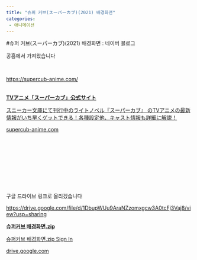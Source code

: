 ```yaml
---
title: "슈퍼 커브(スーパーカブ)(2021) 배경화면"
categories:
 - 애니메이션
---
```

#슈퍼 커브(スーパーカブ)(2021) 배경화면 : 네이버 블로그
<div class="wrap_rabbit pcol2 _param(1) _postViewArea222587789951" id="post-view222587789951">
<!-- Rabbit HTML --><div class="se-viewer se-theme-default" lang="ko-KR">
<!-- SE_DOC_HEADER_END -->
<div class="se-main-container">
<div class="se-component se-text se-l-default" id="SE-a406e51e-187a-46ae-b646-320318abc793">
<div class="se-component-content">
<div class="se-section se-section-text se-l-default">
<div class="se-module se-module-text">
<!-- SE-TEXT { --><p class="se-text-paragraph se-text-paragraph-align-" id="SE-5f8ad35a-062b-4158-ab45-e1e40a77f249" style=""><span class="se-fs- se-ff-" id="SE-d55d63ac-8473-4b8a-9c9b-3b26b4fc36da" style="">공홈에서 가져왔습니다</span></p><!-- } SE-TEXT --><!-- SE-TEXT { --><p class="se-text-paragraph se-text-paragraph-align-" id="SE-602adc17-5989-483e-a1c0-e529d703e5ac" style=""><span class="se-fs- se-ff-" id="SE-ccaf3b8a-4545-4020-9c05-49a29879ea10" style="">​</span></p><!-- } SE-TEXT --><!-- SE-TEXT { --><p class="se-text-paragraph se-text-paragraph-align-" id="SE-d6647516-0f48-4e9c-8154-13ae08d61851" style=""><span class="se-fs- se-ff-" id="SE-f745a268-4a77-44c1-a8de-d1e3b7bf631e" style=""><a class="se-link" href="https://supercub-anime.com/" target="_blank">https://supercub-anime.com/</a></span></p><!-- } SE-TEXT -->
</div>
</div>
</div>
</div> <div class="se-component se-oglink se-l-large_image" id="SE-7449ee75-eaa2-414b-b512-9ae8a78d7c62">
<div class="se-component-content">
<div class="se-section se-section-oglink se-l-large_image se-section-align-">
<div class="se-module se-module-oglink">
<a class="se-oglink-thumbnail" href="https://supercub-anime.com/" target="_blank">
<img alt="" class="se-oglink-thumbnail-resource" src="https://dthumb-phinf.pstatic.net/?src=%22https%3A%2F%2Fsupercub-anime.com%2Fcore_sys%2Fimages%2Fothers%2Fogp.jpg%22&amp;type=ff500_300">
</a>
<a class="se-oglink-info" href="https://supercub-anime.com/" target="_blank">
<div class="se-oglink-info-container">
<strong class="se-oglink-title">TVアニメ「スーパーカブ」公式サイト</strong>
<p class="se-oglink-summary">スニーカー文庫にて刊行中のライトノベル『スーパーカブ』 のTVアニメの最新情報がいち早くゲットできる！各種設定他、キャスト情報も詳細に解説！</p>
<p class="se-oglink-url">supercub-anime.com</p>
</div>
</a>
</div>
</div>
</div>
<script class="__se_module_data" data-module='{"type":"v2_oglink", "id" :"SE-7449ee75-eaa2-414b-b512-9ae8a78d7c62", "data" : {"link" : "https://supercub-anime.com/", "isVideo" : "false", "thumbnail" : "https://dthumb-phinf.pstatic.net/?src=%22https%3A%2F%2Fsupercub-anime.com%2Fcore_sys%2Fimages%2Fothers%2Fogp.jpg%22&amp;type=ff500_300"}}' type="text/data"></script>
</div> <div class="se-component se-image se-l-default" id="SE-ee9685e8-f397-4366-9773-08fa7d0f0bf2">
<div class="se-component-content se-component-content-fit">
<div class="se-section se-section-image se-l-default se-section-align-">
<div class="se-module se-module-image" style="">
<a class="se-module-image-link __se_image_link __se_link" data-linkdata='{"id" : "SE-ee9685e8-f397-4366-9773-08fa7d0f0bf2", "src" : "https://postfiles.pstatic.net/MjAyMTEyMDZfMjE2/MDAxNjM4NzQzNDY5NDQw.a0iBqOXX3Q0ezG_2byReZCDEFNRmo9PcEa-uB78Kgdsg.Iiu9pPMnpHRHavcNRQVSLcqiWtHOIAtILgQrQbMTDMkg.JPEG.dls32208/00000047.jpg", "originalWidth" : "1000", "originalHeight" : "559", "linkUse" : "false", "link" : ""}' data-linktype="img" href="#" onclick="return false;" style="">
<img alt="" class="se-image-resource" data-height="387" data-lazy-src="https://postfiles.pstatic.net/MjAyMTEyMDZfMjE2/MDAxNjM4NzQzNDY5NDQw.a0iBqOXX3Q0ezG_2byReZCDEFNRmo9PcEa-uB78Kgdsg.Iiu9pPMnpHRHavcNRQVSLcqiWtHOIAtILgQrQbMTDMkg.JPEG.dls32208/00000047.jpg?type=w966" data-width="693" src="https://raw.githubusercontent.com/rage147-OwO/rage147-OwO.github.io/master/_images/images/2021-12-6-슈퍼 커브(スーパーカブ)(2021) 배경화면/0.jpg">
</a>
</div>
</div>
</div>
</div>
<div class="se-component se-image se-l-default" id="SE-9385f3d0-d95e-41f6-99c6-e70e256fe242">
<div class="se-component-content se-component-content-fit">
<div class="se-section se-section-image se-l-default se-section-align-">
<div class="se-module se-module-image" style="">
<a class="se-module-image-link __se_image_link __se_link" data-linkdata='{"id" : "SE-9385f3d0-d95e-41f6-99c6-e70e256fe242", "src" : "https://postfiles.pstatic.net/MjAyMTEyMDZfNjUg/MDAxNjM4NzQzNDczODA3.5xGyg-cYoWnbJTS5bys8UbspqeSaB6M40FtWbPzs0Wgg.7jp7n_ymkJDfrYFP-hWn5GxkM8ARwjPFnyAl903IUcsg.JPEG.dls32208/00000068.jpg", "originalWidth" : "1000", "originalHeight" : "561", "linkUse" : "false", "link" : ""}' data-linktype="img" href="#" onclick="return false;" style="">
<img alt="" class="se-image-resource" data-height="388" data-lazy-src="https://postfiles.pstatic.net/MjAyMTEyMDZfNjUg/MDAxNjM4NzQzNDczODA3.5xGyg-cYoWnbJTS5bys8UbspqeSaB6M40FtWbPzs0Wgg.7jp7n_ymkJDfrYFP-hWn5GxkM8ARwjPFnyAl903IUcsg.JPEG.dls32208/00000068.jpg?type=w966" data-width="693" src="https://raw.githubusercontent.com/rage147-OwO/rage147-OwO.github.io/master/_images/images/2021-12-6-슈퍼 커브(スーパーカブ)(2021) 배경화면/1.jpg">
</a>
</div>
</div>
</div>
</div>
<div class="se-component se-image se-l-default" id="SE-bbb4ff32-e465-457e-8f36-867d3af848d9">
<div class="se-component-content se-component-content-fit">
<div class="se-section se-section-image se-l-default se-section-align-">
<div class="se-module se-module-image" style="">
<a class="se-module-image-link __se_image_link __se_link" data-linkdata='{"id" : "SE-bbb4ff32-e465-457e-8f36-867d3af848d9", "src" : "https://postfiles.pstatic.net/MjAyMTEyMDZfMTEw/MDAxNjM4NzQzNDk2ODIy.jiqUAj6j88mM7ekXQ470cN6Q5hBS6fKYjKhToyj-alAg.Crj6A8WrtqvI0BZn_R9JBqCraFrtYG7bcQRRkC0B8kMg.JPEG.dls32208/00000054.jpg", "originalWidth" : "1000", "originalHeight" : "561", "linkUse" : "false", "link" : ""}' data-linktype="img" href="#" onclick="return false;" style="">
<img alt="" class="se-image-resource" data-height="388" data-lazy-src="https://postfiles.pstatic.net/MjAyMTEyMDZfMTEw/MDAxNjM4NzQzNDk2ODIy.jiqUAj6j88mM7ekXQ470cN6Q5hBS6fKYjKhToyj-alAg.Crj6A8WrtqvI0BZn_R9JBqCraFrtYG7bcQRRkC0B8kMg.JPEG.dls32208/00000054.jpg?type=w966" data-width="693" src="https://raw.githubusercontent.com/rage147-OwO/rage147-OwO.github.io/master/_images/images/2021-12-6-슈퍼 커브(スーパーカブ)(2021) 배경화면/2.jpg">
</a>
</div>
</div>
</div>
</div>
<div class="se-component se-image se-l-default" id="SE-57ac3d11-a581-47da-97ef-eb3d9d87c62e">
<div class="se-component-content se-component-content-fit">
<div class="se-section se-section-image se-l-default se-section-align-">
<div class="se-module se-module-image" style="">
<a class="se-module-image-link __se_image_link __se_link" data-linkdata='{"id" : "SE-57ac3d11-a581-47da-97ef-eb3d9d87c62e", "src" : "https://postfiles.pstatic.net/MjAyMTEyMDZfMTcg/MDAxNjM4NzQzNTEzOTc5.E053zbs5ORMhJtga4fqhWpxAMQj86G4u_SqeeMvNrccg.jZgVV3xfRmGOucG7e53iMXGPU68YaUYMQnPm3vmJngsg.JPEG.dls32208/00000080.jpg", "originalWidth" : "998", "originalHeight" : "561", "linkUse" : "false", "link" : ""}' data-linktype="img" href="#" onclick="return false;" style="">
<img alt="" class="se-image-resource" data-height="389" data-lazy-src="https://postfiles.pstatic.net/MjAyMTEyMDZfMTcg/MDAxNjM4NzQzNTEzOTc5.E053zbs5ORMhJtga4fqhWpxAMQj86G4u_SqeeMvNrccg.jZgVV3xfRmGOucG7e53iMXGPU68YaUYMQnPm3vmJngsg.JPEG.dls32208/00000080.jpg?type=w966" data-width="693" src="https://raw.githubusercontent.com/rage147-OwO/rage147-OwO.github.io/master/_images/images/2021-12-6-슈퍼 커브(スーパーカブ)(2021) 배경화면/3.jpg"/>
</a>
</div>
</div>
</div>
</div>
<div class="se-component se-image se-l-default" id="SE-fff378b6-5e43-44e5-964f-e3530d709b84">
<div class="se-component-content se-component-content-fit">
<div class="se-section se-section-image se-l-default se-section-align-">
<div class="se-module se-module-image" style="">
<a class="se-module-image-link __se_image_link __se_link" data-linkdata='{"id" : "SE-fff378b6-5e43-44e5-964f-e3530d709b84", "src" : "https://postfiles.pstatic.net/MjAyMTEyMDZfMTk3/MDAxNjM4NzQzNTIxNjY3.D4HAO1NsdGVf4b8PLlz6FkGncaNXJy5GOp37XLt4Hpwg.xJ-X01VOOr3wrRJBGJ3aKZBmqeeuALZJcU3tdtrA2Cgg.JPEG.dls32208/00000098.jpg", "originalWidth" : "1000", "originalHeight" : "561", "linkUse" : "false", "link" : ""}' data-linktype="img" href="#" onclick="return false;" style="">
<img alt="" class="se-image-resource" data-height="388" data-lazy-src="https://postfiles.pstatic.net/MjAyMTEyMDZfMTk3/MDAxNjM4NzQzNTIxNjY3.D4HAO1NsdGVf4b8PLlz6FkGncaNXJy5GOp37XLt4Hpwg.xJ-X01VOOr3wrRJBGJ3aKZBmqeeuALZJcU3tdtrA2Cgg.JPEG.dls32208/00000098.jpg?type=w966" data-width="693" src="https://raw.githubusercontent.com/rage147-OwO/rage147-OwO.github.io/master/_images/images/2021-12-6-슈퍼 커브(スーパーカブ)(2021) 배경화면/4.jpg"/>
</a>
</div>
</div>
</div>
</div>
<div class="se-component se-image se-l-default" id="SE-063aa555-2731-4fa4-9ac8-e475a2a1647a">
<div class="se-component-content se-component-content-fit">
<div class="se-section se-section-image se-l-default se-section-align-">
<div class="se-module se-module-image" style="">
<a class="se-module-image-link __se_image_link __se_link" data-linkdata='{"id" : "SE-063aa555-2731-4fa4-9ac8-e475a2a1647a", "src" : "https://postfiles.pstatic.net/MjAyMTEyMDZfMjkz/MDAxNjM4NzQzNTM1Mzk5.GFvFTM02kC63RU6OlGb7OIaGKKvQ2N43SQSab1iqDKMg.w3QVl1vBgPgEcrvApFdlPOvsZyUGZcH46s2wBrXqTbAg.JPEG.dls32208/00000069.jpg", "originalWidth" : "1000", "originalHeight" : "561", "linkUse" : "false", "link" : ""}' data-linktype="img" href="#" onclick="return false;" style="">
<img alt="" class="se-image-resource" data-height="388" data-lazy-src="https://postfiles.pstatic.net/MjAyMTEyMDZfMjkz/MDAxNjM4NzQzNTM1Mzk5.GFvFTM02kC63RU6OlGb7OIaGKKvQ2N43SQSab1iqDKMg.w3QVl1vBgPgEcrvApFdlPOvsZyUGZcH46s2wBrXqTbAg.JPEG.dls32208/00000069.jpg?type=w966" data-width="693" src="https://raw.githubusercontent.com/rage147-OwO/rage147-OwO.github.io/master/_images/images/2021-12-6-슈퍼 커브(スーパーカブ)(2021) 배경화면/5.jpg"/>
</a>
</div>
</div>
</div>
</div>
<div class="se-component se-text se-l-default" id="SE-553764fe-edbe-4e4f-81ff-3db6ec1ab800">
<div class="se-component-content">
<div class="se-section se-section-text se-l-default">
<div class="se-module se-module-text">
<!-- SE-TEXT { --><p class="se-text-paragraph se-text-paragraph-align-" id="SE-c96d8a61-9cbd-4452-ac71-6ff2e7b38fd2" style=""><span class="se-fs- se-ff-" id="SE-da6c854c-bdbb-4a57-b89e-552c4569b33d" style="">​</span></p><!-- } SE-TEXT --><!-- SE-TEXT { --><p class="se-text-paragraph se-text-paragraph-align-" id="SE-b2ff1651-87bb-4ca2-b9ca-f716f240ea76" style=""><span class="se-fs- se-ff-" id="SE-292e68cb-4b03-49ec-ad13-3bd40865ff17" style="">구글 드라이브 링크로 올리겠습니다</span></p><!-- } SE-TEXT --><!-- SE-TEXT { --><p class="se-text-paragraph se-text-paragraph-align-" id="SE-1327566c-8b7f-42ad-b04d-b7a2716b4a9b" style=""><span class="se-fs- se-ff-" id="SE-09e3d7c1-6d4f-41d2-b2d9-2fdcf2861015" style=""><a class="se-link" href="https://drive.google.com/file/d/1DbupWUu9AraNZzomxgcw3A0tcFj3Vaj8/view?usp=sharing" target="_blank">https://drive.google.com/file/d/1DbupWUu9AraNZzomxgcw3A0tcFj3Vaj8/view?usp=sharing</a></span></p><!-- } SE-TEXT -->
</div>
</div>
</div>
</div> <div class="se-component se-oglink se-l-text" id="SE-55020be5-e745-499c-aec9-1916dafb53cd">
<div class="se-component-content">
<div class="se-section se-section-oglink se-l-text se-section-align-">
<div class="se-module se-module-oglink">
<a class="se-oglink-info" href="https://drive.google.com/file/d/1DbupWUu9AraNZzomxgcw3A0tcFj3Vaj8/view?usp=sharing" target="_blank">
<div class="se-oglink-info-container">
<strong class="se-oglink-title">슈퍼커브 배경화면.zip</strong>
<p class="se-oglink-summary">슈퍼커브 배경화면.zip Sign In</p>
<p class="se-oglink-url">drive.google.com</p>
</div>
</a>
</div>
</div>
</div>
<script class="__se_module_data" data-module='{"type":"v2_oglink", "id" :"SE-55020be5-e745-499c-aec9-1916dafb53cd", "data" : {"link" : "https://drive.google.com/file/d/1DbupWUu9AraNZzomxgcw3A0tcFj3Vaj8/view?usp=sharing", "isVideo" : "false", "thumbnail" : ""}}' type="text/data"></script>
</div> <div class="se-component se-text se-l-default" id="SE-c69adde9-7585-4148-a8f4-e352d7addf01">
<div class="se-component-content">
<div class="se-section se-section-text se-l-default">
<div class="se-module se-module-text">
<!-- SE-TEXT { --><p class="se-text-paragraph se-text-paragraph-align-" id="SE-caddad7a-a8f1-4fab-a1ff-c3f107bbe632" style=""><span class="se-fs- se-ff-" id="SE-273ca254-baf2-4ce2-8f92-293615452ae7" style="">​</span></p><!-- } SE-TEXT -->
</div>
</div>
</div>
</div> </div>
</div>
</div>